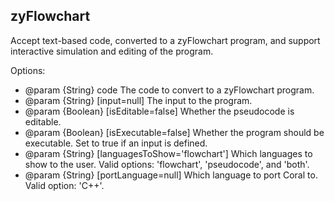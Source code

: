 ## zyFlowchart

Accept text-based code, converted to a zyFlowchart program, and support interactive simulation and editing of the program.

Options:
- @param {String} code The code to convert to a zyFlowchart program.
- @param {String} [input=null] The input to the program.
- @param {Boolean} [isEditable=false] Whether the pseudocode is editable.
- @param {Boolean} [isExecutable=false] Whether the program should be executable. Set to true if an input is defined.
- @param {String} [languagesToShow='flowchart'] Which languages to show to the user. Valid options: 'flowchart', 'pseudocode', and 'both'.
- @param {String} [portLanguage=null] Which language to port Coral to. Valid option: 'C++'.

